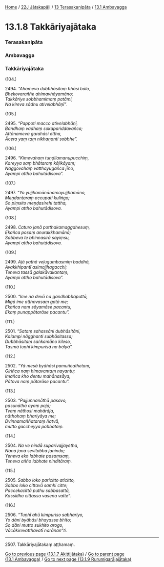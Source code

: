 
[Home](/) / [22J Jātakapāḷi](../../../22J.md) / [13 Terasakanipāta](../../13.md) / [13.1 Ambavagga](../13.1.md)

# 13.1.8 Takkāriyajātaka

### Terasakanipāta

### Ambavagga

### Takkāriyajātaka

(104.)

2494\. _“Ahameva dubbhāsitaṃ bhāsi bālo,_  
_Bhekovaraññe ahimavhāyamāno;_  
_Takkāriye sobbhamimaṃ patāmi,_  
_Na kireva sādhu ativelabhāṇī”._  


(105.)

2495\. _“Pappoti macco ativelabhāṇī,_  
_Bandhaṃ vadhaṃ sokapariddavañca;_  
_Attānameva garahāsi ettha,_  
_Ācera yaṃ taṃ nikhaṇanti sobbhe”._  


(106.)

2496\. _“Kimevahaṃ tuṇḍilamanupucchiṃ,_  
_Kareyya saṃ bhātaraṃ kāḷikāyaṃ;_  
_Naggovahaṃ vatthayugañca jīno,_  
_Ayampi attho bahutādisova”._  


(107.)

2497\. _“Yo yujjhamānānamayujjhamāno,_  
_Meṇḍantaraṃ accupatī kuliṅgo;_  
_So piṃsito meṇḍasirehi tattha,_  
_Ayampi attho bahutādisova._  


(108.)

2498\. _Caturo janā potthakamaggahesuṃ,_  
_Ekañca posaṃ anurakkhamānā;_  
_Sabbeva te bhinnasirā sayiṃsu,_  
_Ayampi attho bahutādisova._  


(109.)

2499\. _Ajā yathā veḷugumbasmiṃ baddhā,_  
_Avakkhipantī asimajjhagacchi;_  
_Teneva tassā galakāvakantaṃ,_  
_Ayampi attho bahutādisova”._  


(110.)

2500\. _“Ime na devā na gandhabbaputtā,_  
_Migā ime atthavasaṃ gatā me;_  
_Ekañca naṃ sāyamāse pacantu,_  
_Ekaṃ punappātarāse pacantu”._  


(111.)

2501\. _“Sataṃ sahassāni dubhāsitāni,_  
_Kalampi nāgghanti subhāsitassa;_  
_Dubbhāsitaṃ saṅkamāno kileso,_  
_Tasmā tuṇhī kimpurisā na bālyā”._  


(112.)

2502\. _“Yā mesā byāhāsi pamuñcathetaṃ,_  
_Giriñca naṃ himavantaṃ nayantu;_  
_Imañca kho dentu mahānasāya,_  
_Pātova naṃ pātarāse pacantu”._  


(113.)

2503\. _“Pajjunnanāthā pasavo,_  
_pasunāthā ayaṃ pajā;_  
_Tvaṃ nāthosi mahārāja,_  
_nāthohaṃ bhariyāya me;_  
_Dvinnamaññataraṃ ñatvā,_  
_mutto gaccheyya pabbataṃ._  


(114.)

2504\. _Na ve nindā suparivajjayetha,_  
_Nānā janā sevitabbā janinda;_  
_Yeneva eko labhate pasaṃsaṃ,_  
_Teneva añño labhate ninditāraṃ._  


(115.)

2505\. _Sabbo loko paricitto aticitto,_  
_Sabbo loko cittavā samhi citte;_  
_Paccekacittā puthu sabbasattā,_  
_Kassīdha cittassa vasena vatte”._  


(116.)

2506\. _“Tuṇhī ahū kimpuriso sabhariyo,_  
_Yo dāni byāhāsi bhayassa bhīto;_  
_So dāni mutto sukhito arogo,_  
_Vācākirevatthavatī narānan”ti._  


---

2507\. Takkāriyajātakaṃ aṭṭhamaṃ.



[Go to previous page (13.1.7 Akittijātaka)](13.1.7.md) / [Go to parent page (13.1 Ambavagga)](../13.1.md) / [Go to next page (13.1.9 Rurumigarājajātaka)](13.1.9.md)


